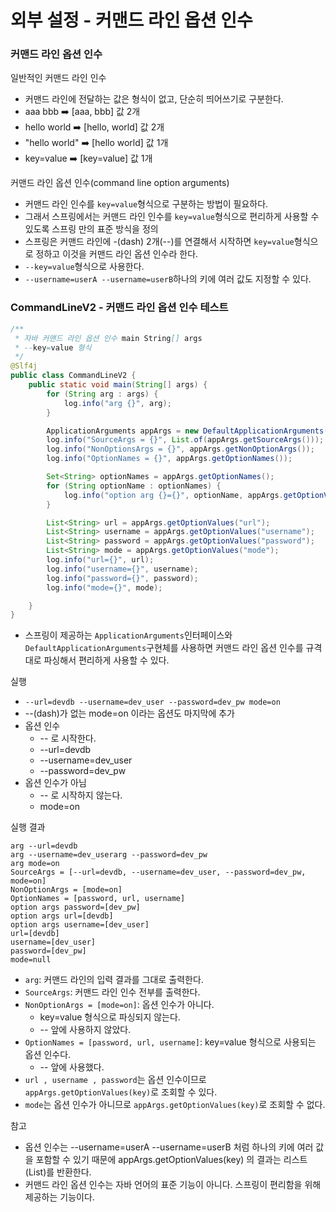 # 외부 설정 - 커맨드 라인 옵션 인수

###  커맨드 라인 옵션 인수

일반적인 커맨드 라인 인수
- 커맨드 라인에 전달하는 값은 형식이 없고, 단순히 띄어쓰기로 구분한다.
- aaa bbb ➡️ [aaa, bbb] 값 2개
- hello world ➡️ [hello, world] 값 2개
- "hello world" ➡️ [hello world] 값 1개 
- key=value ➡️ [key=value] 값 1개

커맨드 라인 옵션 인수(command line option arguments)
- 커맨드 라인 인수를 ``key=value``형식으로 구분하는 방법이 필요하다.
- 그래서 스프링에서는 커맨드 라인 인수를 ``key=value``형식으로 편리하게 사용할 수 있도록 스프링 만의 표준 방식을 정의
- 스프링은 커맨드 라인에 -(dash) 2개(--)를 연결해서 시작하면 ``key=value``형식으로 정하고 이것을 커맨드 라인
  옵션 인수라 한다.
- ```--key=value```형식으로 사용한다.
- ```--username=userA --username=userB```하나의 키에 여러 값도 지정할 수 있다.

### CommandLineV2 - 커맨드 라인 옵션 인수 테스트 

```java
/**
 * 자바 커맨드 라인 옵션 인수 main String[] args
 * --key=value 형식
 */
@Slf4j
public class CommandLineV2 {
    public static void main(String[] args) {
        for (String arg : args) {
            log.info("arg {}", arg);
        }

        ApplicationArguments appArgs = new DefaultApplicationArguments(args);
        log.info("SourceArgs = {}", List.of(appArgs.getSourceArgs()));
        log.info("NonOptionsArgs = {}", appArgs.getNonOptionArgs());
        log.info("OptionNames = {}", appArgs.getOptionNames());

        Set<String> optionNames = appArgs.getOptionNames();
        for (String optionName : optionNames) {
            log.info("option arg {}={}", optionName, appArgs.getOptionValues(optionName));
        }

        List<String> url = appArgs.getOptionValues("url");
        List<String> username = appArgs.getOptionValues("username");
        List<String> password = appArgs.getOptionValues("password");
        List<String> mode = appArgs.getOptionValues("mode");
        log.info("url={}", url);
        log.info("username={}", username);
        log.info("password={}", password);
        log.info("mode={}", mode);

    }
}
```
- 스프링이 제공하는 ``ApplicationArguments``인터페이스와 ``DefaultApplicationArguments``구현체를 사용하면 
  커맨드 라인 옵션 인수를 규격대로 파싱해서 편리하게 사용할 수 있다.

실행 
- ```--url=devdb --username=dev_user --password=dev_pw mode=on```
- --(dash)가 없는 mode=on 이라는 옵션도 마지막에 추가
- 옵션 인수
  - -- 로 시작한다.
  - --url=devdb
  - --username=dev_user
  - --password=dev_pw
- 옵션 인수가 아님
  - -- 로 시작하지 않는다.
  - mode=on

실행 결과 
```text
arg --url=devdb
arg --username=dev_userarg --password=dev_pw
arg mode=on
SourceArgs = [--url=devdb, --username=dev_user, --password=dev_pw, mode=on]
NonOptionArgs = [mode=on]
OptionNames = [password, url, username]
option args password=[dev_pw]
option args url=[devdb]
option args username=[dev_user]
url=[devdb]
username=[dev_user]
password=[dev_pw]
mode=null
```
- ``arg``: 커맨드 라인의 입력 결과를 그대로 출력한다.
- ``SourceArgs``: 커맨드 라인 인수 전부를 출력한다.
- ``NonOptionArgs = [mode=on]``: 옵션 인수가 아니다. 
  - key=value 형식으로 파싱되지 않는다.
  - -- 앞에 사용하지 않았다.
- ``OptionNames = [password, url, username]``: key=value 형식으로 사용되는 옵션 인수다. 
  - -- 앞에 사용했다. 
- ``url , username , password``는 옵션 인수이므로 ``appArgs.getOptionValues(key)``로 조회할 수 있다.
- ``mode``는 옵션 인수가 아니므로 ``appArgs.getOptionValues(key)``로 조회할 수 없다.

참고
- 옵션 인수는 --username=userA --username=userB 처럼 하나의 키에 여러 값을 포함할 수 있기 때문에 
  appArgs.getOptionValues(key) 의 결과는 리스트(List)를 반환한다.
- 커맨드 라인 옵션 인수는 자바 언어의 표준 기능이 아니다. 스프링이 편리함을 위해 제공하는 기능이다.


